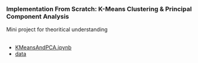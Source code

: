 ### Implementation From Scratch: K-Means Clustering & Principal Component Analysis
 
Mini project for theoritical understanding
</br>
</br>

  - [KMeansAndPCA.ipynb]()
  - [data]()
